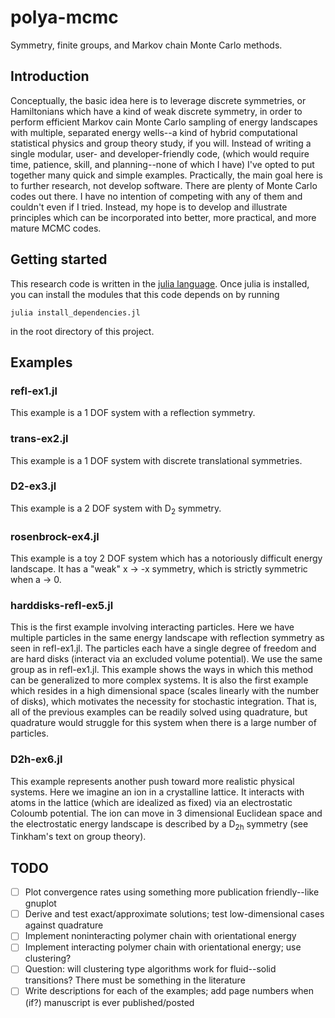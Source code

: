 # polya-mcmc
Symmetry, finite groups, and Markov chain Monte Carlo methods.

## Introduction
Conceptually, the basic idea here is to leverage discrete symmetries, 
or Hamiltonians which have a kind of weak discrete symmetry, in order to perform 
efficient Markov cain Monte Carlo sampling of energy landscapes with multiple,
separated energy wells--a kind of hybrid computational statistical physics and 
group theory study, if you will.
Instead of writing a single modular, user- and developer-friendly code, 
(which would require time, patience, skill, and planning--none of which I have)
I've opted to put together many quick and simple examples.
Practically, the main goal here is to further research, not develop software. 
There are plenty of Monte Carlo codes out there. I have no intention of 
competing with any of them and couldn't even if I tried. Instead, my hope is to 
develop and illustrate principles which can be incorporated into better, 
more practical, and more mature MCMC codes.

## Getting started
This research code is written in the [julia language](https://julialang.org).
Once julia is installed, you can install the modules that this code depends on by
running

    julia install_dependencies.jl

in the root directory of this project.

## Examples
### refl-ex1.jl
This example is a 1 DOF system with a reflection symmetry.

### trans-ex2.jl
This example is a 1 DOF system with discrete translational symmetries.

### D2-ex3.jl
This example is a 2 DOF system with D<sub>2</sub> symmetry.

### rosenbrock-ex4.jl
This example is a toy 2 DOF system which has a notoriously difficult energy landscape.
It has a "weak" x &#8594; -x symmetry, which is strictly symmetric when a &#8594; 0.

### harddisks-refl-ex5.jl
This is the first example involving interacting particles.
Here we have multiple particles in the same energy landscape with reflection symmetry as seen in refl-ex1.jl.
The particles each have a single degree of freedom and are hard disks (interact via an excluded volume potential).
We use the same group as in refl-ex1.jl.
This example shows the ways in which this method can be generalized to more complex systems.
It is also the first example which resides in a high dimensional space (scales linearly with the number of disks), which motivates the necessity for stochastic integration.
That is, all of the previous examples can be readily solved using quadrature, but quadrature would struggle for this system when there is a large number of particles.

### D2h-ex6.jl
This example represents another push toward more realistic physical systems.
Here we imagine an ion in a crystalline lattice.
It interacts with atoms in the lattice (which are idealized as fixed) via an electrostatic Coloumb potential.
The ion can move in 3 dimensional Euclidean space and the electrostatic energy landscape is described by a D<sub>2h</sub> symmetry (see Tinkham's text on group theory).

## TODO
- [ ] Plot convergence rates using something more publication friendly--like gnuplot
- [ ] Derive and test exact/approximate solutions; test low-dimensional cases against quadrature
- [ ] Implement noninteracting polymer chain with orientational energy
- [ ] Implement interacting polymer chain with orientational energy; use clustering?
- [ ] Question: will clustering type algorithms work for fluid--solid transitions? There must be something in the literature
- [ ] Write descriptions for each of the examples; add page numbers when (if?) manuscript is ever published/posted
